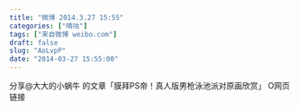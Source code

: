 ```yaml
---
title: "微博 2014.3.27 15:55"
categories: ["嘀咕"]
tags: ["来自微博 weibo.com"]
draft: false
slug: "AoLvpP"
date: "2014-03-27 15:55:00"
---
```


<p>分享@大大的小蜗牛 的文章「膜拜PS帝！真人版男枪泳池派对原画欣赏」 O网页链接  ​​​​</p>
